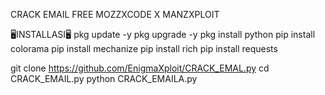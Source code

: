 CRACK EMAIL FREE MOZZXCODE X MANZXPLOIT

🖥INSTALLASI🖥
pkg update -y
pkg upgrade -y
pkg install python
pip install colorama
pip install mechanize
pip install rich
pip install requests

git clone https://github.com/EnigmaXploit/CRACK_EMAL.py
cd CRACK_EMAIL.py
python CRACK_EMAILA.py
